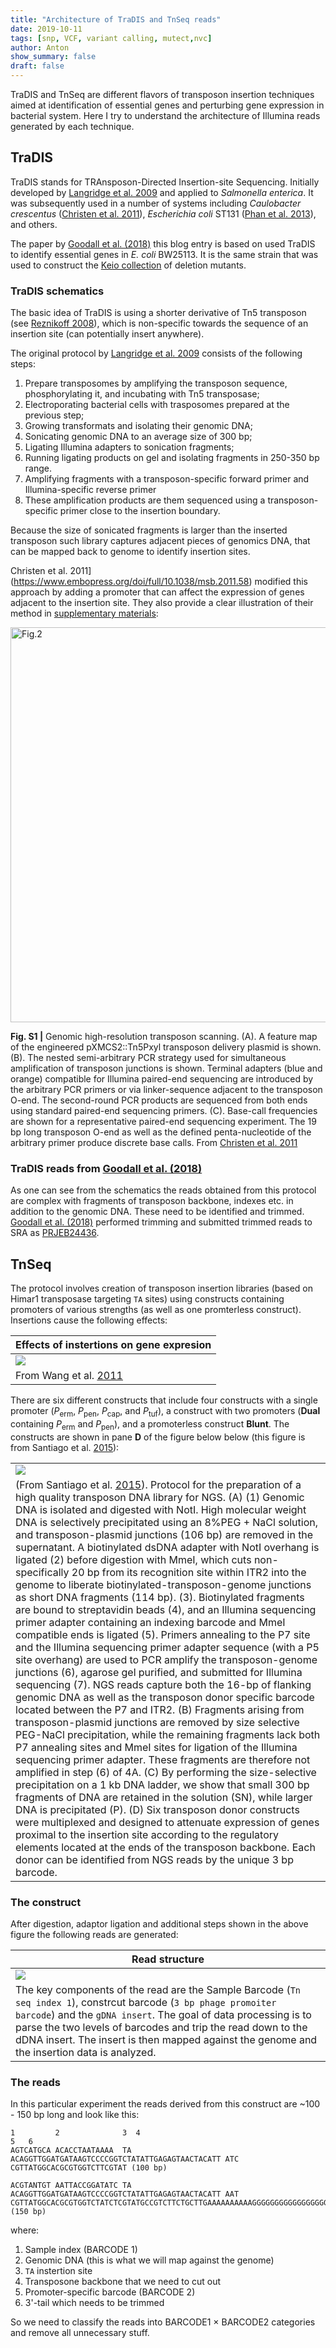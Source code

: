 ```yaml
---
title: "Architecture of TraDIS and TnSeq reads"
date: 2019-10-11
tags: [snp, VCF, variant calling, mutect,nvc]
author: Anton
show_summary: false 
draft: false
---
```


TraDIS and TnSeq are different flavors of transposon insertion techniques aimed at identification of essential genes and perturbing gene expression in bacterial system. Here I try to understand the architecture of Illumina reads generated by each technique.

## TraDIS

TraDIS stands for TRAnsposon-Directed Insertion-site Sequencing. Initially developed by [Langridge et al. 2009](https://genome.cshlp.org/content/19/12/2308.full) and applied to *Salmonella enterica*. It was subsequently used in a number of systems including *Caulobacter crescentus* ([Christen et al. 2011](https://www.embopress.org/doi/full/10.1038/msb.2011.58)), *Escherichia coli* ST131 ([Phan et al. 2013](https://journals.plos.org/plosgenetics/article?id=10.1371/journal.pgen.1003834)), and others.

The paper by [Goodall et al. (2018)](https://mbio.asm.org/content/9/1/e02096-17/) this blog entry is based on used TraDIS to identify essential genes in *E. coli* BW25113. It is the same strain that was used to construct the [Keio collection](https://cgsc.biology.yale.edu/KeioList.php) of deletion mutants. 

### TraDIS schematics

The basic idea of TraDIS is using a shorter derivative of Tn5 transposon (see [Reznikoff 2008](https://www.annualreviews.org/doi/abs/10.1146/annurev.genet.42.110807.091656)), which is non-specific towards the sequence of an insertion site (can potentially insert anywhere).

The original protocol by [Langridge et al. 2009](https://genome.cshlp.org/content/19/12/2308.full) consists of the following steps:

 1. Prepare transposomes by amplifying the transposon sequence, phosphorylating it, and incubating with Tn5 transposase;
 2. Electroporating bacterial cells with trasposomes prepared at the previous step;
 3. Growing transformats and isolating their genomic DNA;
 4. Sonicating genomic DNA to an average size of 300 bp;
 5. Ligating Illumina adapters to sonication fragments;
 6. Running ligating products on gel and isolating fragments in 250-350 bp range.
 7. Amplifying fragments with a transposon-specific forward primer and Illumina-specific reverse primer
 8. These amplification products are them sequenced using a transposon-specific primer close to the insertion boundary.

 Because the size of sonicated fragments is larger than the inserted transposon such library captures adjacent pieces of genomics DNA, that can be mapped back to genome to identify insertion sites.

 Christen et al. 2011](https://www.embopress.org/doi/full/10.1038/msb.2011.58) modified this approach by adding a promoter that can affect the expression of genes adjacent to the insertion site. They also provide a clear illustration of their method in [supplementary materials](https://www.embopress.org/action/downloadSupplement?doi=10.1038%2Fmsb.2011.58&file=msb201158-sup-0001.pdf): 

 <div class="card">
  <img src="/lab_site/images/christen2011.png" width="632px" alt="Fig.2">

  <div class="card-body">
    <p class="card-text"><b>Fig. S1 |</b> Genomic high-resolution transposon scanning. (A). A feature map of the engineered pXMCS2::Tn5Pxyl transposon delivery plasmid is shown. (B). The nested semi-arbitrary PCR strategy used for simultaneous amplification of transposon junctions is shown. Terminal adapters (blue and orange) compatible for Illumina paired-end sequencing are introduced by the arbitrary PCR primers or via linker-sequence adjacent to the transposon O-end. The second-round PCR products are sequenced from both ends using standard paired-end sequencing primers. (C). Base-call frequencies are shown for a representative paired-end sequencing experiment. The 19 bp long transposon O-end as well as the defined penta-nucleotide of the arbitrary primer produce discrete base calls. From <a href="hhttps://www.embopress.org/action/downloadSupplement?doi=10.1038%2Fmsb.2011.58&file=msb201158-sup-0001.pdf">Christen et al. 2011</a></p>
  </div>
</div>

### TraDIS reads from [Goodall et al. (2018)](https://mbio.asm.org/content/9/1/e02096-17/)

As one can see from the schematics the reads obtained from this protocol are complex with fragments of transposon backbone, indexes etc. in addition to the genomic DNA. These need to be identified and trimmed. [Goodall et al. (2018)](https://mbio.asm.org/content/9/1/e02096-17/) performed trimming and submitted trimmed reads to SRA as [PRJEB24436](https://www.ncbi.nlm.nih.gov/sra/?term=PRJEB24436). 

## TnSeq

The protocol involves creation of transposon insertion libraries (based on Himar1 transposase targeting `TA` sites) using constructs containing promoters of various strengths (as well as one promterless construct). Insertions cause the following effects:

| Effects of instertions on gene expresion |
|--------------|
|![](https://media.nature.com/m685/nature-assets/nchembio/journal/v7/n10/images/nchembio.643-F1.jpg)|
| From Wang et al. [2011](https://www.nature.com/articles/nchembio.643) |

There are six different constructs that include four constructs with a single promoter (*P*<sub>erm</sub>, *P*<sub>pen</sub>, *P*<sub>cap</sub>, and *P*<sub>tuf</sub>), a construct with two promoters (**Dual** containing *P*<sub>erm</sub> and *P*<sub>pen</sub>), and a promoterless construct **Blunt**. The constructs are shown in pane **D** of the figure below below (this figure is from Santiago et al. [2015](https://doi.org/10.1186/s12864-015-1361-3)):

|     |
|--------|
|![](https://media.springernature.com/lw785/springer-static/image/art%3A10.1186%2Fs12864-015-1361-3/MediaObjects/12864_2015_1361_Fig4_HTML.gif)|
|(From Santiago et al. [2015](https://doi.org/10.1186/s12864-015-1361-3)). Protocol for the preparation of a high quality transposon DNA library for NGS. (A) (1) Genomic DNA is isolated and digested with NotI. High molecular weight DNA is selectively precipitated using an 8%PEG + NaCl solution, and transposon-plasmid junctions (106 bp) are removed in the supernatant. A biotinylated dsDNA adapter with NotI overhang is ligated (2) before digestion with MmeI, which cuts non-specifically 20 bp from its recognition site within ITR2 into the genome to liberate biotinylated-transposon-genome junctions as short DNA fragments (114 bp). (3). Biotinylated fragments are bound to streptavidin beads (4), and an Illumina sequencing primer adapter containing an indexing barcode and MmeI compatible ends is ligated (5). Primers annealing to the P7 site and the Illumina sequencing primer adapter sequence (with a P5 site overhang) are used to PCR amplify the transposon-genome junctions (6), agarose gel purified, and submitted for Illumina sequencing (7). NGS reads capture both the 16-bp of flanking genomic DNA as well as the transposon donor specific barcode located between the P7 and ITR2. (B) Fragments arising from transposon-plasmid junctions are removed by size selective PEG-NaCl precipitation, while the remaining fragments lack both P7 annealing sites and MmeI sites for ligation of the Illumina sequencing primer adapter. These fragments are therefore not amplified in step (6) of 4A. (C) By performing the size-selective precipitation on a 1 kb DNA ladder, we show that small 300 bp fragments of DNA are retained in the solution (SN), while larger DNA is precipitated (P). (D) Six transposon donor constructs were multiplexed and designed to attenuate expression of genes proximal to the insertion site according to the regulatory elements located at the ends of the transposon backbone. Each donor can be identified from NGS reads by the unique 3 bp barcode.|

### The construct

After digestion, adaptor ligation and additional steps shown in the above figure the following reads are generated:

| Read structure |
|----------------|
|![](/lab_site/images/tn_construct.png)|
|The key components of the read are the Sample Barcode (`Tn seq index 1`), constrcut barcode (`3 bp phage promoiter barcode`) and the `gDNA insert`. The goal of data processing is to parse the two levels of barcodes and trip the read down to the dDNA insert. The insert is then mapped against the genome and the insertion data is analyzed.|

### The reads

In this particular experiment the reads derived from this construct are ~100 - 150 bp long and look like this:

```
1         2              3  4                                               5   6
AGTCATGCA ACACCTAATAAAA  TA ACAGGTTGGATGATAAGTCCCCGGTCTATATTGAGAGTAACTACATT ATC CGTTATGGCACGCGTGGTCTTCGTAT (100 bp)

ACGTANTGT AATTACCGGATATC TA ACAGGTTGGATGATAAGTCCCCGGTCTATATTGAGAGTAACTACATT AAT CGTTATGGCACGCGTGGTCTATCTCGTATGCCGTCTTCTGCTTGAAAAAAAAAAGGGGGGGGGGGGGGGGGGGGG (150 bp)
```

where:

 1. Sample index (BARCODE 1)
 2. Genomic DNA (this is what we will map against the genome)
 3. `TA` instertion site
 4. Transposone backbone that we need to cut out
 5. Promoter-specific barcode (BARCODE 2)
 6. 3'-tail which needs to be trimmed
 
So we need to classify the reads into BARCODE1 &times; BARCODE2 categories and remove all unnecessary stuff.